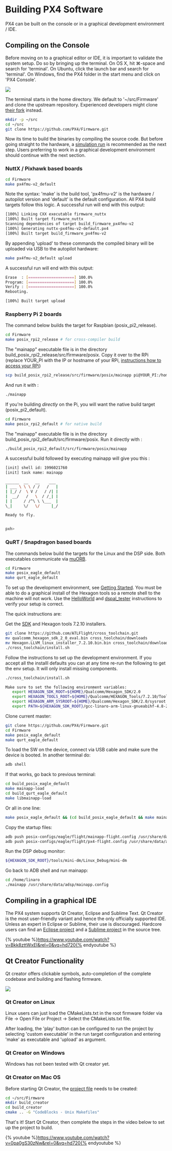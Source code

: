 # Building PX4 Software

PX4 can be built on the console or in a graphical development environment / IDE.

## Compiling on the Console

Before moving on to a graphical editor or IDE, it is important to validate the system setup. Do so by bringing up the terminal. On OS X, hit ⌘-space and search for 'terminal'. On Ubuntu, click the launch bar and search for 'terminal'. On Windows, find the PX4 folder in the start menu and click on 'PX4 Console'.

![](images/toolchain/terminal.png)

The terminal starts in the home directory. We default to '~/src/Firmware' and clone the upstream repository. Experienced developers might clone [their fork](https://help.github.com/articles/fork-a-repo/) instead.

<div class="host-code"></div>

```sh
mkdir -p ~/src
cd ~/src
git clone https://github.com/PX4/Firmware.git
```
Now its time to build the binaries by compiling the source code. But before going straight to the hardware, a [simulation run](simulation-sitl.md) is recommended as the next step. Users preferring to work in a graphical development environment should continue with the next section.

### NuttX / Pixhawk based boards

<div class="host-code"></div>

```sh
cd Firmware
make px4fmu-v2_default
```

Note the syntax: 'make' is the build tool, 'px4fmu-v2' is the hardware / autopilot version and 'default' is the default configuration. All PX4 build targets follow this logic. A successful run will end with this output:

<div class="host-code"></div>

```sh
[100%] Linking CXX executable firmware_nuttx
[100%] Built target firmware_nuttx
Scanning dependencies of target build_firmware_px4fmu-v2
[100%] Generating nuttx-px4fmu-v2-default.px4
[100%] Built target build_firmware_px4fmu-v2
```

By appending 'upload' to these commands the compiled binary will be uploaded via USB to the autopilot hardware:

<div class="host-code"></div>

```sh
make px4fmu-v2_default upload
```

A successful run will end with this output:

<div class="host-code"></div>

```sh
Erase  : [====================] 100.0%
Program: [====================] 100.0%
Verify : [====================] 100.0%
Rebooting.

[100%] Built target upload
```
### Raspberry Pi 2 boards
The command below builds the target for Raspbian (posix_pi2_release).

<div class="host-code"></div>

```sh
cd Firmware
make posix_rpi2_release # for cross-compiler build
```

The "mainapp" executable file is in the directory build_posix_rpi2_release/src/firmware/posix.
Copy it over to the RPi (replace YOUR_PI with the IP or hostname of your RPi, [instructions how to access your RPi](hardware-pi2.md#developer-quick-start))

```sh
scp build_posix_rpi2_release/src/firmware/posix/mainapp pi@YOUR_PI:/home/pi/
```

And run it with :
<div class="host-code"></div>

```sh
./mainapp
```


If you're building *directly* on the Pi, you will want the native build target (posix_pi2_default).

<div class="host-code"></div>

```sh
cd Firmware
make posix_rpi2_default # for native build
```

The "mainapp" executable file is in the directory build_posix_rpi2_default/src/firmware/posix.
Run it directly with :
<div class="host-code"></div>

```sh
./build_posix_rpi2_default/src/firmware/posix/mainapp
```

A successful build followed by executing mainapp will give you this :

<div class="host-code"></div>

```sh
[init] shell id: 1996021760
[init] task name: mainapp

______  __   __    ___
| ___ \ \ \ / /   /   |
| |_/ /  \ V /   / /| |
|  __/   /   \  / /_| |
| |     / /^\ \ \___  |
\_|     \/   \/     |_/

Ready to fly.


pxh>
```

### QuRT / Snapdragon based boards

The commands below build the targets for the Linux and the DSP side. Both executables communicate via [muORB](advanced-uorb.md).

<div class="host-code"></div>

```sh
cd Firmware
make posix_eagle_default
make qurt_eagle_default
```

To set up the development environment, see [Getting Started](https://github.com/ATLFlight/ATLFlightDocs/blob/master/GettingStarted.md). You must be able to do a graphical install of the Hexagon tools so a remote shell to the machine will not work.
Use the [HelloWorld](https://github.com/ATLFlight/ATLFlightDocs/blob/master/HelloWorld.md) and [dspal_tester](https://github.com/ATLFlight/dspal/blob/master/README.md) instructions to verify your setup is correct.

The quick instructions are:

Get the [SDK](https://developer.qualcomm.com/download/hexagon/hexagon-sdk-linux.bin) and Hexagon tools 7.2.10 installers.
```sh
git clone https://github.com/ATLFlight/cross_toolchain.git
mv qualcomm_hexagon_sdk_2_0_eval.bin cross_toolchain/downloads
mv Hexagon.LLVM_linux_installer_7.2.10.bin.bin cross_toolchain/downloads
./cross_toolchain/install.sh
```

Follow the instructions to set up the development environment. If you accept all the installl defaults you can at any time re-run the following to get the env setup. It will only install missing components.
```sh
./cross_toolchain/install.sh

Make sure to set the following environment variables:
   export HEXAGON_SDK_ROOT=${HOME}/Qualcomm/Hexagon_SDK/2.0
   export HEXAGON_TOOLS_ROOT=${HOME}/Qualcomm/HEXAGON_Tools/7.2.10/Tools
   export HEXAGON_ARM_SYSROOT=${HOME}/Qualcomm/Hexagon_SDK/2.0/sysroot
   export PATH=${HEXAGON_SDK_ROOT}/gcc-linaro-arm-linux-gnueabihf-4.8-2013.08_linux/bin:$PATH

```

Clone current master:

```sh
git clone https://github.com/PX4/Firmware.git
cd Firmware
make posix_eagle_default
make qurt_eagle_default
```

To load the SW on the device, connect via USB cable and make sure the device is booted. In another terminal do:
```sh
adb shell
```
If that works, go back to previous terminal:
```sh
cd build_posix_eagle_default
make mainapp-load
cd build_qurt_eagle_default
make libmainapp-load
```
Or all in one line:
```sh
make posix_eagle_default && (cd build_posix_eagle_default && make mainapp-load) && make qurt_eagle_default && (cd build_qurt_eagle_default && make libmainapp-load)
```

Copy the startup files:
```sh
adb push posix-configs/eagle/flight/mainapp-flight.config /usr/share/data/adsp/mainapp.config
adb push posix-configs/eagle/flight/px4-flight.config /usr/share/data/adsp/px4.config
```

Run the DSP debug monitor:
```sh
${HEXAGON_SDK_ROOT}/tools/mini-dm/Linux_Debug/mini-dm
```

Go back to ADB shell and run mainapp:
```sh
cd /home/linaro
./mainapp /usr/share/data/adsp/mainapp.config
```

## Compiling in a graphical IDE

The PX4 system supports Qt Creator, Eclipse and Sublime Text. Qt Creator is the most user-friendly variant and hence the only officially supported IDE. Unless an expert in Eclipse or Sublime, their use is discouraged. Hardcore users can find an [Eclipse project](https://github.com/PX4/Firmware/blob/master/.project) and a [Sublime project](https://github.com/PX4/Firmware/blob/master/Firmware.sublime-project) in the source tree.

{% youtube %}https://www.youtube.com/watch?v=Bkk8zttWxEI&rel=0&vq=hd720{% endyoutube %}

## Qt Creator Functionality

Qt creator offers clickable symbols, auto-completion of the complete codebase and building and flashing firmware.

![](images/toolchain/qtcreator.png)

### Qt Creator on Linux

<aside class="note">
Linux users can just load the CMakeLists.txt in the root firmware folder via File -> Open File or Project -> Select the CMakeLists.txt file.
</aside>

After loading, the 'play' button can be configured to run the project by selecting 'custom executable' in the run target configuration and entering 'make' as executable and 'upload' as argument.

### Qt Creator on Windows

<aside class="todo">
Windows has not been tested with Qt creator yet.
</aside>

### Qt Creator on Mac OS

Before starting Qt Creator, the [project file](https://cmake.org/Wiki/CMake_Generator_Specific_Information#Code::Blocks_Generator) needs to be created:

<div class="host-code"></div>

```sh
cd ~/src/Firmware
mkdir build_creator
cd build_creator
cmake .. -G "CodeBlocks - Unix Makefiles"
```

That's it! Start Qt Creator, then complete the steps in the video below to set up the project to build.

{% youtube %}https://www.youtube.com/watch?v=0pa0gS30zNw&rel=0&vq=hd720{% endyoutube %}
